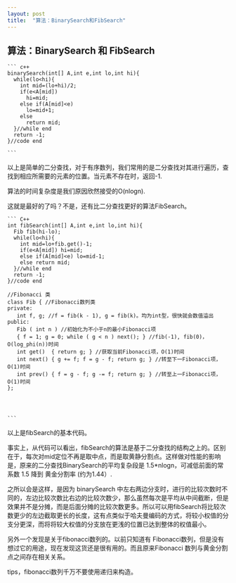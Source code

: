 ```yaml
---
layout: post
title:  "算法：BinarySearch和FibSearch"
---
```








## 算法：BinarySearch  和 FibSearch



    ``` c++
    binarySearch(int[] A,int e,int lo,int hi){
      while(lo<hi){
      	int mid=(lo+hi)/2;
        if(e<A[mid])
          hi=mid;
        else if(A[mid]<e)
          lo=mid+1;
        else
          return mid;
      }//while end
      return -1;
    }//code end

    ```



以上是简单的二分查找，对于有序数列，我们常用的是二分查找对其进行遍历，查找到相应所需要的元素的位置。当元素不存在时，返回-1.

算法的时间复杂度是我们原因欣然接受的O(nlogn).

这就是最好的了吗？不是，还有比二分查找更好的算法FibSearch。

    ``` C++
    int fibSearch(int[] A,int e,int lo,int hi){
      Fib fib(hi-lo);
      while(lo<hi){
        int mid=lo+fib.get()-1;
        if(e<A[mid]) hi=mid;
        else if(A[mid]<e) lo=mid-1;
        else return mid;
      }//while end
      return -1;
    }//code end

    //Fibonacci 类
    class Fib { //Fibonacci数列类
    private:
       int f, g; //f = fib(k - 1), g = fib(k)。均为int型，很快就会数值溢出
    public:
       Fib ( int n ) //初始化为不小于n的最小Fibonacci项
       { f = 1; g = 0; while ( g < n ) next(); } //fib(-1), fib(0)，O(log_phi(n))时间
       int get()  { return g; } //获取当前Fibonacci项，O(1)时间
       int next() { g += f; f = g - f; return g; } //转至下一Fibonacci项，O(1)时间
       int prev() { f = g - f; g -= f; return g; } //转至上一Fibonacci项，O(1)时间
    };




    ```

以上是fibSearch的基本代码。

事实上，从代码可以看出，fibSearch的算法是基于二分查找的结构之上的。区别在于，每次对mid定位不再是取中点，而是取黄静分割点。这样做对性能的影响是，原来的二分查找BinarySearch的平均复杂段是 1.5*nlogn，可减低前面的常系数 1.5 降到 黄金分割率 (约为1.44）.

之所以会是这样，是因为 binarySearch 中左右两边分支时，进行的比较次数时不同的，左边比较次数比右边的比较次数少，那么虽然每次是平均从中间截断，但是效果并不是分摊，而是后面分摊的比较次数更多。所以可以用fibSearch将比较次数更少的左边截取更长的长度，这有点类似于哈夫曼编码的方式，将较小权值的分支分更深，而将将较大权值的分支放在更浅的位置已达到整体的权值最小。



另外一个发现是关于fibonacci数列的。以前只知道有 Fibonacci数列，但是没有想过它的用途，现在发现这货还是很有用的。而且原来Fibonacci 数列与黄金分割点之间存在相关关系。

tips，fibonacci数列千万不要使用递归来构造。